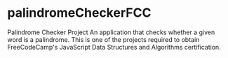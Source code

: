 # palindromeCheckerFCC
 Palindrome Checker Project An application that checks whether a given word is a palindrome.  This is one of the projects required to obtain FreeCodeCamp's JavaScript Data Structures and Algorithms certification.
